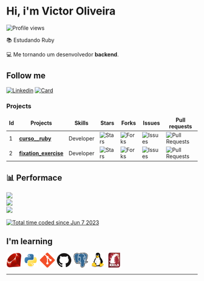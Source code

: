 # Hi, i'm Victor Oliveira



<p align="left"> <img src="https://komarev.com/ghpvc/?username=Juliasil&color=yellow" alt="Profile views" /> </p>

:books: Estudando Ruby

:computer: Me tornando um desenvolvedor **backend**.

## Follow me

<div>

[![Linkedin](https://img.shields.io/badge/Victor_Oliveira-%230077B5.svg?&logo=Linkedin&logoColor=white)](https://www.linkedin.com/in/victor-oliveira-785116195/) 
[![Card](https://img.shields.io/badge/Repositório-%230077B5.svg?&logo=github&logoColor=black&color=B8B8B8)](https://github.com/victoroliveira59?tab=repositories)

<h3>Projects</h3>
<table>
    <thead align="center">
        <tr border: none;>
            <td><b>Id</b></td>
	        <td><b>Projects</b></td>
	        <td><b>Skills</b></td>
            <td><b>Stars</b></td>
            <td><b>Forks</b></td>
            <td><b>Issues</b></td>
            <td><b>Pull requests</b></td>
        </tr>
    </thead>
    <tbody>
	<tr>
		<td>1</td>
            	<td><a href="https://github.com/victoroliveira59/curso__ruby"><b>curso__ruby</b></a></td>
		<td>Developer</td>
            	<td><img alt="Stars" src="https://img.shields.io/github/stars/victoroliveira59/curso__ruby" /></td>
            	<td><img alt="Forks" src="https://img.shields.io/github/forks/victoroliveira59/curso__ruby" /></td>
            	<td><img alt="Issues" src="https://img.shields.io/github/issues/victoroliveira59/curso__ruby" /></td>
            	<td><img alt="Pull Requests" src="https://img.shields.io/github/issues-pr/victoroliveira59/curso__ruby" /></td>
        </tr>
	 <tr>
		<td>2</td>
            	<td><a href="https://github.com/victoroliveira59/fixation_exercise"><b>fixation_exercise</b></a></td>
		<td>Developer</td>
            	<td><img alt="Stars" src="https://img.shields.io/github/stars/victoroliveira59/fixation_exercise" /></td>
            	<td><img alt="Forks" src="https://img.shields.io/github/forks/victoroliveira59/fixation_exercise" /></td>
            	<td><img alt="Issues" src="https://img.shields.io/github/issues/victoroliveira59/fixation_exercise" /></td>
            	<td><img alt="Pull Requests" src="https://img.shields.io/github/issues-pr/victoroliveira59/fixation_exercise" /></td>
        </tr>
    </tbody>
</table>



 

## 📊 Performace
![](https://github-readme-stats.vercel.app/api?username=victoroliveira59&theme=blue-green&hide_border=true&include_all_commits=true&count_private=true)<br/>
![](https://github-readme-streak-stats.herokuapp.com/?user=victoroliveira59&theme=blue-green&hide_border=true)<br/>
![](https://github-readme-stats.vercel.app/api/top-langs/?username=victoroliveira59&theme=blue-green&hide_border=true&include_all_commits=true&count_private=true&layout=compact)

<a href="https://wakatime.com/@7c9ca4f0-00a0-4a46-a2d3-9cdaf1def02e"><img src="https://wakatime.com/badge/user/7c9ca4f0-00a0-4a46-a2d3-9cdaf1def02e.svg" alt="Total time coded since Jun 7 2023" /></a>

## I'm learning

<a href="https://stackshare.io/ruby" target="_blank"><img src="https://github.com/devicons/devicon/raw/master/icons/ruby/ruby-original.svg" alt="ruby" width="40" height="40" /></a>
<a href="https://stackshare.io/python" target="_blank"><img src="https://github.com/devicons/devicon/raw/master/icons/python/python-original.svg" alt="python" width="40" height="40" /></a> 
<a href="https://stackshare.io/git" target="_blank"><img src="https://github.com/devicons/devicon/raw/master/icons/git/git-original.svg" alt="git" width="40" height="40" /></a> 
<a href="https://stackshare.io/github" target="_blank"><img src="https://github.com/devicons/devicon/raw/master/icons/github/github-original.svg" alt="github" width="40" height="40" /></a> 
<a href="https://stackshare.io/postgresql" target="_blank"><img src="https://github.com/devicons/devicon/raw/master/icons/postgresql/postgresql-original.svg" alt="postgresql" width="40" height="40" /></a> 
<a href="https://stackshare.io/linux" target="_blank"><img src="https://github.com/devicons/devicon/raw/master/icons/linux/linux-original.svg" alt="linux" width="40" height="40" /></a> 
<a href="https://stackshare.io/rails" target="_blank"><img src="https://github.com/devicons/devicon/raw/master/icons/rails/rails-original-wordmark.svg" alt="rails" width="40" height="40" /></a>


</p>
<hr>
</div>
